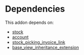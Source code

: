 # Dependencies

This addon depends on:

- [stock](../../odoo-bringout-oca-ocb-stock)
- [account](../../odoo-bringout-oca-ocb-account)
- [stock_picking_invoice_link](../../odoo-bringout-oca-stock-logistics-workflow-stock_picking_invoice_link)
- [base_view_inheritance_extension](../../odoo-bringout-oca-server-tools-base_view_inheritance_extension)
